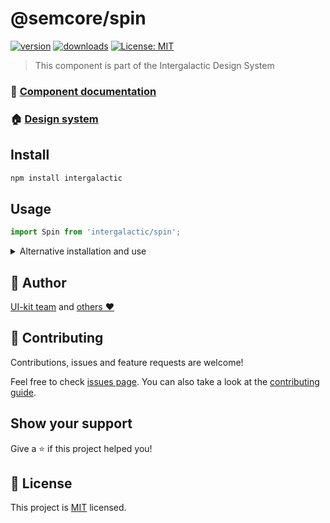 # @semcore/spin

[![version](https://img.shields.io/npm/v/@semcore/spin.svg)](https://www.npmjs.com/@semcore/spin)
[![downloads](https://img.shields.io/npm/dt/@semcore/spin.svg)](https://www.npmjs.com/package/@semcore/spin)
[![License: MIT](https://img.shields.io/badge/License-MIT-green.svg)](https://github.com/semrush/intergalactic/blob/master/LICENSE)

> This component is part of the Intergalactic Design System

### 📖 [Component documentation](https://developer.semrush.com/intergalactic/components/spin/)

### 🏠 [Design system](https://developer.semrush.com/intergalactic/)

## Install

```sh
npm install intergalactic
```

## Usage

```jsx
import Spin from 'intergalactic/spin';
```

<details>
  <summary>Alternative installation and use</summary>

**We do not recommend this usage path due to possible dependency and update issues.**

### Install

You can only install one package from the design system

```sh
npm install @semcore/spin @semcore/core
```

`@semcore/core` - _is the basic package by which we create our components, and it contains all of the common logic
of the components that is discussed below. There should only be one version of the package in the project._

### Usage

You can use the package the same way but without `/ui/` in the import path.

```jsx
import Spin from '@semcore/spin';
```

</details>

## 👤 Author

[UI-kit team](https://github.com/semrush/intergalactic/blob/master/MAINTAINERS) and [others ❤️](https://github.com/semrush/intergalactic/graphs/contributors)

## 🤝 Contributing

Contributions, issues and feature requests are welcome!

Feel free to check [issues page](https://github.com/semrush/intergalactic/issues). You can also take a look at the [contributing guide](https://github.com/semrush/intergalactic/blob/master/CONTRIBUTING.md).

## Show your support

Give a ⭐️ if this project helped you!

## 📝 License

This project is [MIT](https://github.com/semrush/intergalactic/blob/master/LICENSE) licensed.
